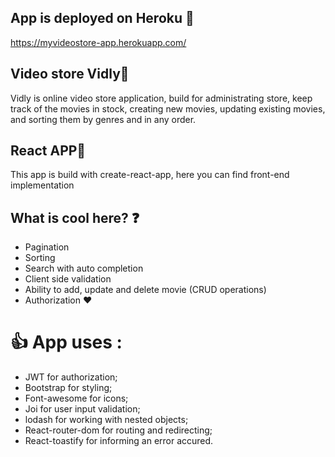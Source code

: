  ## App is deployed on Heroku :metal:
 https://myvideostore-app.herokuapp.com/
## Video store Vidly:vhs:
Vidly is online video store application, build for administrating store, keep track of the movies in stock, creating new movies, updating existing movies, and sorting them by genres and in any order. 
## React APP:rocket:
This app is build with create-react-app, here you can find front-end implementation
## What is cool here? :question:
 - Pagination
 - Sorting
 - Search with auto completion
 - Client side validation
 - Ability to add, update and delete movie (CRUD operations)
 - Authorization :heart:
# :+1: App uses :
 - JWT for authorization;
 - Bootstrap for styling;
 - Font-awesome for icons;
 - Joi for user input validation;
 - lodash for working with nested objects;
 - React-router-dom for routing and redirecting;
 - React-toastify for informing an error accured.
